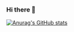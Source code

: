 ### Hi there 👋

[![Anurag's GitHub stats](https://github-readme-stats.vercel.app/api?username=ankix86)](https://github.com/anuraghazra/github-readme-stats)
